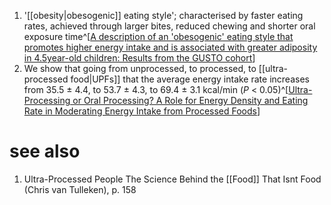 1. '[[obesity|obesogenic]] eating style'; characterised by faster eating rates, achieved through larger bites, reduced chewing and shorter oral exposure time^[[A description of an 'obesogenic' eating style that promotes higher energy intake and is associated with greater adiposity in 4.5year-old children: Results from the GUSTO cohort](https://pubmed.ncbi.nlm.nih.gov/28213204/)]
2. We show that going from unprocessed, to processed, to [[ultra-processed food|UPFs]] that the average energy intake rate increases from 35.5 ± 4.4, to 53.7 ± 4.3, to 69.4 ± 3.1 kcal/min (_P_ < 0.05)^[[Ultra-Processing or Oral Processing? A Role for Energy Density and Eating Rate in Moderating Energy Intake from Processed Foods](https://pubmed.ncbi.nlm.nih.gov/32110771/)]

# see also
1. Ultra-Processed People The Science Behind the [[Food]] That Isnt Food (Chris van Tulleken), p. 158